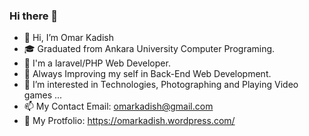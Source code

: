 ### Hi there 👋

- 👋 Hi, I’m Omar Kadish
- 🎓 Graduated from Ankara University Computer Programing.
- 🔭 I'm a laravel/PHP Web Developer.
- 🌱 Always Improving my self in Back-End Web Development.
- 👀 I’m interested in Technologies, Photographing and Playing Video games ...
- 📫 My Contact Email: omarkadish@gmail.com
- 🔗 My Protfolio: https://omarkadish.wordpress.com/


<!---![GitHub stats](https://github-readme-stats.vercel.app/api?username=OmarKadish&show_icons=true&theme=swift)--->

<!---[![Top Langs](https://github-readme-stats.vercel.app/api/top-langs/?username=OmarKadish&layout=compact&theme=swift)](https://github.com/OmarKadish/github-readme-stats)--->



